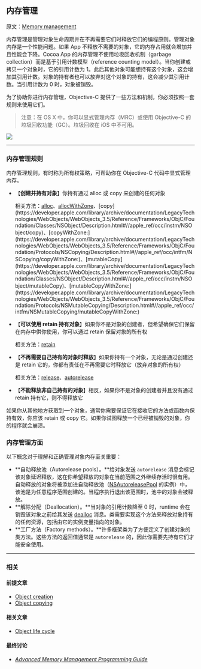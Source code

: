 ## 内存管理

原文：[Memory management](https://developer.apple.com/library/archive/documentation/General/Conceptual/DevPedia-CocoaCore/MemoryManagement.html#//apple_ref/doc/uid/TP40008195-CH27-SW1)

内存管理是管理对象生命周期并在不再需要它们时释放它们的编程原则。管理对象内存是一个性能问题。如果 App 不释放不需要的对象，它的内存占用就会增加并且性能会下降。Cocoa App 的内存管理不使用垃圾回收机制（garbage collection）而是基于引用计数模型（reference counting model）。当你创建或拷贝一个对象时，它的引用计数为 1。此后其他对象可能想持有这个对象，这会增加其引用计数。对象的持有者也可以放弃对这个对象的持有，这会减少其引用计数。当引用计数为 0 时，对象被销毁。

为了协助你进行内存管理，Objective-C 提供了一些方法和机制，你必须按照一套规则来使用它们。

> 注意：在 OS X 中，你可以显式管理内存（MRC）或使用 Objective-C 的垃圾回收功能（GC）。垃圾回收在 iOS 中不可用。

![](https://gitee.com/junteng/images/raw/master/img/20220109232912.png)

---

### 内存管理规则

内存管理规则，有时称为所有权策略，可帮助你在 Objective-C 代码中显式管理内存。

* 【**创建并持有对象**】你持有通过 alloc 或 copy 来创建的任何对象

  相关方法：[alloc](https://developer.apple.com/library/archive/documentation/LegacyTechnologies/WebObjects/WebObjects_3.5/Reference/Frameworks/ObjC/Foundation/Classes/NSObject/Description.html#//apple_ref/occ/clm/NSObject/alloc)、[allocWithZone](https://developer.apple.com/library/archive/documentation/LegacyTechnologies/WebObjects/WebObjects_3.5/Reference/Frameworks/ObjC/Foundation/Classes/NSObject/Description.html#//apple_ref/occ/clm/NSObject/allocWithZone:)、[copy](https://developer.apple.com/library/archive/documentation/LegacyTechnologies/WebObjects/WebObjects_3.5/Reference/Frameworks/ObjC/Foundation/Classes/NSObject/Description.html#//apple_ref/occ/instm/NSObject/copy)、[copyWithZone:](https://developer.apple.com/library/archive/documentation/LegacyTechnologies/WebObjects/WebObjects_3.5/Reference/Frameworks/ObjC/Foundation/Protocols/NSCopying/Description.html#//apple_ref/occ/intfm/NSCopying/copyWithZone:)、[mutableCopy](https://developer.apple.com/library/archive/documentation/LegacyTechnologies/WebObjects/WebObjects_3.5/Reference/Frameworks/ObjC/Foundation/Classes/NSObject/Description.html#//apple_ref/occ/instm/NSObject/mutableCopy)、[mutableCopyWithZone:](https://developer.apple.com/library/archive/documentation/LegacyTechnologies/WebObjects/WebObjects_3.5/Reference/Frameworks/ObjC/Foundation/Protocols/NSMutableCopying/Description.html#//apple_ref/occ/intfm/NSMutableCopying/mutableCopyWithZone:)

* 【**可以使用 retain 持有对象**】如果你不是对象的创建者，但希望确保它们保留在内存中供你使用，你可以通过 retain 保留对象的所有权

  相关方法：[retain](https://developer.apple.com/library/archive/documentation/LegacyTechnologies/WebObjects/WebObjects_3.5/Reference/Frameworks/ObjC/Foundation/Protocols/NSObject/Description.html#//apple_ref/occ/intfm/NSObject/retain)

* 【**不再需要自己持有的对象时释放**】如果你持有一个对象，无论是通过创建还是 retain 它的，你都有责任在不再需要它时释放它（放弃对象的所有权）

  相关方法：[release](https://developer.apple.com/library/archive/documentation/LegacyTechnologies/WebObjects/WebObjects_3.5/Reference/Frameworks/ObjC/Foundation/Protocols/NSObject/Description.html#//apple_ref/occ/intfm/NSObject/release)、[autorelease](https://developer.apple.com/library/archive/documentation/LegacyTechnologies/WebObjects/WebObjects_3.5/Reference/Frameworks/ObjC/Foundation/Protocols/NSObject/Description.html#//apple_ref/occ/intfm/NSObject/autorelease)

* 【**不能释放非自己持有的对象**】相反，如果你不是对象的创建者并且没有通过 retain 持有它，则不得释放它

如果你从其他地方获取到一个对象，通常你需要保证它在接收它的方法或函数内保持有效，你应该 retain 或 copy 它。如果你试图释放一个已经被销毁的对象，你的程序就会崩溃。

### 内存管理方面

以下概念对于理解和正确管理对象内存至关重要：

- **自动释放池（Autorelease pools）。**给对象发送 `autorelease` 消息会标记该对象延迟释放，这在你希望释放的对象在当前范围之外继续存活时很有用。自动释放的对象将被添加进自动释放池（[NSAutoreleasePool](https://developer.apple.com/library/archive/documentation/LegacyTechnologies/WebObjects/WebObjects_3.5/Reference/Frameworks/ObjC/Foundation/Classes/NSAutoreleasePool/Description.html#//apple_ref/occ/cl/NSAutoreleasePool) 的实例）中，该池是为任意程序范围创建的。当程序执行退出该范围时，池中的对象会被释放。
- **解除分配（Deallocation）。**当对象的引用计数降至 0 时，runtime 会在销毁该对象之前给其发送 [dealloc](https://developer.apple.com/library/archive/documentation/LegacyTechnologies/WebObjects/WebObjects_3.5/Reference/Frameworks/ObjC/Foundation/Classes/NSObject/Description.html#//apple_ref/occ/instm/NSObject/dealloc) 消息。类需要实现这个方法来释放对象持有的任何资源，包括由它的实例变量指向的对象。
- **工厂方法（Factory methods）。**许多框架类为了方便定义了创建对象的类方法。这些方法的返回值通常是 `autorelease` 的，因此你需要先持有它们才能安全使用。

---

### 相关

#### 前提文章

- [Object creation](https://developer.apple.com/library/archive/documentation/General/Conceptual/DevPedia-CocoaCore/ObjectCreation.html#//apple_ref/doc/uid/TP40008195-CH39-SW1)
- [Object copying](https://developer.apple.com/library/archive/documentation/General/Conceptual/DevPedia-CocoaCore/ObjectCopying.html#//apple_ref/doc/uid/TP40008195-CH38-SW1)

#### 相关文章

- [Object life cycle](https://developer.apple.com/library/archive/documentation/General/Conceptual/DevPedia-CocoaCore/ObjectLifeCycle.html#//apple_ref/doc/uid/TP40008195-CH55-SW1)

#### 最终讨论

* *[Advanced Memory Management Programming Guide](https://developer.apple.com/library/archive/documentation/Cocoa/Conceptual/MemoryMgmt/Articles/MemoryMgmt.html#//apple_ref/doc/uid/10000011i)*



